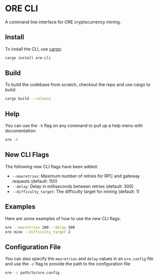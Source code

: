 # ORE CLI

A command line interface for ORE cryptocurrency mining.

## Install

To install the CLI, use [cargo](https://doc.rust-lang.org/cargo/getting-started/installation.html):

```sh
cargo install ore-cli
```

## Build

To build the codebase from scratch, checkout the repo and use cargo to build:

```sh
cargo build --release
```

## Help

You can use the `-h` flag on any command to pull up a help menu with documentation:

```sh
ore -h
```

## New CLI Flags

The following new CLI flags have been added:

- `--maxretries`: Maximum number of retries for RPC and gateway requests (default: 150)
- `--delay`: Delay in milliseconds between retries (default: 300)
- `--difficulty_target`: The difficulty target for mining (default: 1)

## Examples

Here are some examples of how to use the new CLI flags:

```sh
ore --maxretries 200 --delay 500
ore mine --difficulty_target 2
```

## Configuration File

You can also specify the `maxretries` and `delay` values in an `ore.config` file and use the `-c` flag to provide the path to the configuration file:

```sh
ore -c path/to/ore.config
```
